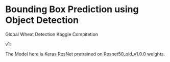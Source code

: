 # Bounding Box Prediction using Object Detection
 Global Wheat Detection Kaggle Compitetion
 
 
 v1:
 
 The Model here is Keras ResNet pretrained on Resnet50_oid_v1.0.0 weights.
